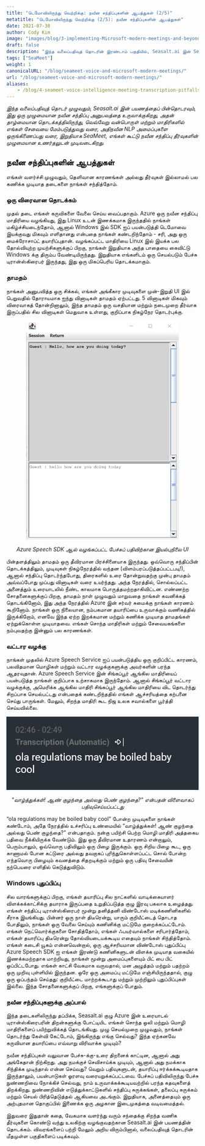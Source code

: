 ```yaml
---
title: "டெமோவிலிருந்து வெற்றிக்கு: நவீன சந்திப்புகளின் ஆபத்துகள் (2/5)"
metatitle: "டெமோவிலிருந்து வெற்றிக்கு (2/5): நவீன சந்திப்புகளின் ஆபத்துகள்"
date: 2021-07-30
author: Cody Kim
image: "images/blog/3-implementing-Microsoft-modern-meetings-and-beyond/SeaMeet animation.gif"
draft: false
description: "இந்த வலைப்பதிவுத் தொடரின் இரண்டாம் பகுதியில், Seasalt.ai இன் SeaMeet ஐ உருவாக்கும் பயணத்தைப் பின்தொடரவும், இது எங்கள் கூட்டு நவீன சந்திப்பு தீர்வுகளாகும்."
tags: ["SeaMeet"]
weight: 1  
canonicalURL: "/blog/seameet-voice-and-microsoft-modern-meetings/"
url: "/blog/seameet-voice-and-microsoft-modern-meetings/"
aliases:
    - /blog/4-seameet-voice-intelligence-meeting-transcription-pitfalls-of-microsoft-modern-meetings/
---
```


*இந்த வலைப்பதிவுத் தொடர் முழுவதும், Seasalt.ai இன் பயணத்தைப் பின்தொடரவும், இது ஒரு முழுமையான நவீன சந்திப்பு அனுபவத்தை உருவாக்குகிறது, அதன் தாழ்மையான தொடக்கத்திலிருந்து, வெவ்வேறு வன்பொருள் மற்றும் மாதிரிகளில் எங்கள் சேவையை மேம்படுத்துவது வரை, அதிநவீன NLP அமைப்புகளை ஒருங்கிணைப்பது வரை, இறுதியாக SeaMeet, எங்கள் கூட்டு நவீன சந்திப்பு தீர்வுகளின் முழுமையான உணர்தலுடன் முடிவடைகிறது.*

## நவீன சந்திப்புகளின் ஆபத்துகள்

எங்கள் வளர்ச்சி முழுவதும், தெளிவான காரணங்கள் அல்லது தீர்வுகள் இல்லாமல் பல கணிக்க முடியாத தடைகளை நாங்கள் சந்தித்தோம்.

### ஒரு விரைவான தொடக்கம்

முதல் தடை எங்கள் கருவிகளை வேலை செய்ய வைப்பதாகும். Azure ஒரு நவீன சந்திப்பு மாதிரியை வழங்கியது, இது Linux உடன் இணக்கமாக இருந்ததில் நாங்கள் மகிழ்ச்சியடைந்தோம், ஆனால் Windows இல் SDK ஐப் பயன்படுத்தி டெமோவை இயக்குவது மிகவும் எளிதானது என்பதை நாங்கள் கண்டறிந்தோம் - சரி, அது ஒரு மைக்ரோசாப்ட் தயாரிப்புதான். வழங்கப்பட்ட மாதிரியை Linux இல் இயக்க பல தோல்வியுற்ற முயற்சிகளுக்குப் பிறகு, நாங்கள் இறுதியாக அந்த பாதையை கைவிட்டு Windows க்கு திரும்ப வேண்டியிருந்தது. இறுதியாக எங்களிடம் ஒரு செயல்படும் பேச்சு டிரான்ஸ்கிரைபர் இருந்தது, இது ஒரு மிகப்பெரிய தொடக்கமாகும்.

### தாமதம்

நாங்கள் அனுபவித்த ஒரு சிக்கல், எங்கள் அங்கீகார முடிவுகளை முன்-இறுதி UI இல் பெறுவதில் தோராயமாக ஐந்து வினாடிகள் தாமதம் ஏற்பட்டது. 5 வினாடிகள் மிகவும் விரைவாகத் தோன்றினாலும், இந்த தாமதம் ஒரு வசதியான மற்றும் நடைமுறை தீர்வாக இருப்பதில் சில வினாடிகள் மெதுவாக உள்ளது, குறிப்பாக நிகழ்நேர தொடர்புக்கு.

<center>
<img src="/images/blog/4-seameet-voice-intelligence-meeting-transcription-pitfalls-of-microsoft-modern-meetings/default_ui.png" style="width:400px;" alt="Azure Speech SDK ஆல் பேச்சுப் பதிவிற்கான இயல்புநிலை UI"/>

*Azure Speech SDK ஆல் வழங்கப்பட்ட பேச்சுப் பதிவிற்கான இயல்புநிலை UI*
</center>

பின்தளத்திலும் தாமதம் ஒரு தீவிரமான பிரச்சினையாக இருந்தது. ஒவ்வொரு சந்திப்பின் தொடக்கத்திலும், முடிவுகள் நிகழ்நேரத்தில் வந்தன (விளம்பரப்படுத்தப்பட்டபடி!), ஆனால் சந்திப்பு தொடர்ந்தபோது, திரைகளில் உரை தோன்றுவதற்கு முன்பு தாமதம் அவ்வப்போது முப்பது வினாடிகள் வரை உயர்ந்தது. அந்த நேரத்தில், சொல்லப்பட்ட அனைத்தும் உரையாடலில் நீண்ட காலமாக பொருத்தமற்றதாகிவிட்டன. எண்ணற்ற சோதனைகளுக்குப் பிறகு, தாமதம் நாள் முழுவதும் மாறுவதை நாங்கள் கவனிக்கத் தொடங்கினோம், இது அந்த நேரத்தில் Azure இன் சர்வர் சுமைக்கு நாங்கள் காரணம் கூறினோம். நாங்கள் ஒரு நிலையான, நம்பகமான தயாரிப்பை உருவாக்கும் வணிகத்தில் இருக்கிறோம், எனவே இந்த ஏற்ற இறக்கமான மற்றும் கணிக்க முடியாத தாமதங்கள் ஏற்றுக்கொள்ள முடியாதவை. எங்கள் சொந்த மாதிரிகள் மற்றும் சேவையகங்களை நம்புவதற்கு இன்னும் பல காரணங்கள்.

### வட்டார வழக்கு

நாங்கள் முதலில் Azure Speech Service ஐப் பயன்படுத்திய ஒரு குறிப்பிட்ட காரணம், பலவிதமான மொழிகள் மற்றும் வட்டார வழக்குகளுக்கு அவர்களின் பரந்த ஆதரவுதான். Azure Speech Service இன் சிங்கப்பூர் ஆங்கில மாதிரியைப் பயன்படுத்த நாங்கள் குறிப்பாக உற்சாகமாக இருந்தோம். ஆனால் சிங்கப்பூர் வட்டார வழக்குக்கு, அமெரிக்க ஆங்கில மாதிரி சிங்கப்பூர் ஆங்கில மாதிரியை விட தொடர்ந்து சிறப்பாக செயல்பட்டது என்பதைக் கண்டறிந்ததில் எங்கள் ஆச்சரியத்தை கற்பனை செய்து பாருங்கள். மேலும், சிறந்த மாதிரி கூட நிஜ உலக சவால்களை பூர்த்தி செய்யவில்லை.

<center>
<img src="/images/blog/4-seameet-voice-intelligence-meeting-transcription-pitfalls-of-microsoft-modern-meetings/bad_result.png"/>

*"வாழ்த்துக்கள்! ஆண் குழந்தை அல்லது பெண் குழந்தை?" என்பதன் விளைவாகப் பதிவுசெய்யப்பட்டது*
</center>

“ola regulations may be boiled baby cool” போன்ற முடிவுகளை நாங்கள் கண்டோம், அதே நேரத்தில் உச்சரிப்பு உண்மையில் “வாழ்த்துக்கள்! ஆண் குழந்தை அல்லது பெண் குழந்தை?” என்பதாகும். நன்கு பயிற்சி பெற்ற மொழி மாதிரி அத்தகைய பதிவை நீக்கியிருக்க வேண்டும். இது ஒரு தீவிரமான உதாரணம் என்றாலும், பெரும்பாலும், ஒவ்வொரு பதிவிலும் ஒரு பிழை இருக்கும். ஒரு சிறிய பிழை கூட, ஒரு காணாமல் போன கட்டுரை அல்லது தவறாகப் புரிந்துகொள்ளப்பட்ட சொல் போன்ற எந்தவொரு பிழையும் கவனத்தை சிதறடிக்கும் மற்றும் ஒரு பதிவு சேவையின் நற்பெயரை எளிதில் கெடுத்துவிடும்.

### Windows புதுப்பிப்பு

சில வாரங்களுக்குப் பிறகு, எங்கள் தயாரிப்பு சில நாட்களில் வாடிக்கையாளர் விளக்கக்காட்சிக்கு தயாராக இருப்பதை உறுதிப்படுத்த குழு இரவு பகலாக உழைத்தது. எங்கள் சந்திப்பு டிரான்ஸ்கிரைபர் மூன்று தனித்தனி விண்டோஸ் மடிக்கணினிகளில் சீராக இயங்கியது. பின்னர் ஒரு நாள் திடீரென்று, யாரும் குறியீட்டைத் தொடாத போதிலும், நாங்கள் ஒரு வேலை செய்யும் கணினிக்கு மட்டுமே குறைக்கப்பட்டோம். எங்கள் நெட்வொர்க்குகளை சோதித்தோம், எங்கள் ஃபயர்வால்களை சரிபார்த்தோம், எங்கள் தயாரிப்பு திடீரென்று தோல்வியடையக்கூடிய எதையும் நாங்கள் சிந்தித்தோம். எங்கள் கடைசி யூகம் என்னவென்றால், ஒரு ஆச்சரியமான விண்டோஸ் புதுப்பிப்பு Azure Speech SDK ஐ எங்கள் இரண்டு கணினிகளுடன் விளக்க முடியாத வகையில் இணக்கமற்றதாக மாற்றியது, நாங்கள் மூன்று அமைப்புகளையும் பிட் பை பிட் ஒப்பிட்டபோது. எங்கள் காட்சி வேகமாக வருவதால், மன அழுத்தம் மற்றும் பதற்றம் ஒரு முறிவு புள்ளியில் இருந்தன. ஒரே ஒரு அமைப்பு மட்டுமே எஞ்சியிருந்ததால், குழு ஒரு ஒப்பந்தம் செய்தது: குறியீட்டை மாற்றக்கூடாது மற்றும் முற்றிலும் புதுப்பிப்புகள் இல்லை. இந்த சோதனைகளுக்குப் பிறகு, எங்களுக்குப் போதும்.

### நவீன சந்திப்புகளுக்கு அப்பால்

இந்த தடைகளிலிருந்து தப்பிக்க, Seasalt.ai குழு Azure இன் உரையாடல் டிரான்ஸ்கிரைபரின் திறன்களுக்கு போட்டியிட எங்கள் சொந்த ஒலி மற்றும் மொழி மாதிரிகளைப் பயிற்றுவிக்கத் தொடங்கியது. முழு செயல்முறை முழுவதும், நாங்கள் தொடர்ந்து கேள்வி கேட்டோம், இங்கிருந்து எங்கு செல்வது? இந்த ஏற்கனவே கருவியான தயாரிப்பை எவ்வாறு விரிவாக்க முடியும்?

நவீன சந்திப்புகள் வலுவான பேச்சு-க்கு-உரை திறனைக் காட்டின, ஆனால் அது அங்கேதான் நிற்கிறது. அது நமக்குச் செவிசாய்க்க முடியும், ஆனால் அது நமக்காக சிந்திக்க முடிந்தால் என்ன செய்வது? வெறும் பதிவுகளுடன், தயாரிப்பு ஈர்க்கக்கூடியதாக இருந்தாலும், பயன்பாடுகள் ஓரளவு வரையறுக்கப்பட்டவை. பேச்சுப் பதிவிலிருந்து பேச்சு நுண்ணறிவை நோக்கிச் செல்வது, நாம் உருவாக்கக்கூடியவற்றில் பரந்த கதவுகளைத் திறக்கிறது. நுண்ணறிவின் எடுத்துக்காட்டுகளில் சந்திப்பு சுருக்கங்கள், தலைப்பு சுருக்கம் மற்றும் செயல் பிரித்தெடுத்தல் ஆகியவை அடங்கும். இறுதியாக, அனைத்தையும் ஒரு அற்புதமான தொகுப்பில் இணைக்க ஒரு அழகான இடைமுகத்தை வடிவமைத்தல்.

இதுவரை இதுதான் கதை, வேகமாக வளர்ந்து வரும் சந்தைக்கு சிறந்த வணிக தீர்வுகளை கொண்டு வந்து உலகிற்கு வழங்குவதற்கான Seasalt.ai இன் பயணத்தின் தொடக்கம். விவரங்களைப் பற்றி மேலும் அறிய விரும்பினால், வலைப்பதிவுத் தொடரின் மீதமுள்ள பகுதிகளைப் படிக்கவும்.
